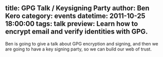 title: GPG Talk / Keysigning Party
author: Ben Kero
category: events
datetime: 2011-10-25 18:00:00
tags: talk
preview: Learn how to encrypt email and verify identities with GPG.
---
Ben is going to give a talk about GPG encryption and signing, and then we are
going to have a key signing party, so we can build our web of trust.
